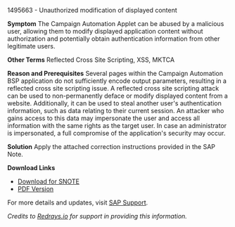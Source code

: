 1495663 - Unauthorized modification of displayed content

**Symptom**
The Campaign Automation Applet can be abused by a malicious user, allowing them to modify displayed application content without authorization and potentially obtain authentication information from other legitimate users.

**Other Terms**
Reflected Cross Site Scripting, XSS, MKTCA

**Reason and Prerequisites**
Several pages within the Campaign Automation BSP application do not sufficiently encode output parameters, resulting in a reflected cross site scripting issue. A reflected cross site scripting attack can be used to non-permanently deface or modify displayed content from a website. Additionally, it can be used to steal another user's authentication information, such as data relating to their current session. An attacker who gains access to this data may impersonate the user and access all information with the same rights as the target user. In case an administrator is impersonated, a full compromise of the application's security may occur.

**Solution**
Apply the attached correction instructions provided in the SAP Note.

**Download Links**
- [Download for SNOTE](https://notesdownloads.sap.com/note/0040000008852532017)
- [PDF Version](https://userapps.support.sap.com/sap/support/sfm/notes/print/0001495663?language=en-US&token=6E355ED23B0DCFE685A90CDDB034775C)

For more details and updates, visit [SAP Support](https://me.sap.com/).

*Credits to [Redrays.io](https://redrays.io) for support in providing this information.*